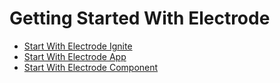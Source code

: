 # Getting Started With Electrode

-   [Start With Electrode Ignite](/chapter1/quick-start/start-with-ignite.md)
-   [Start With Electrode App](/chapter1/quick-start/start-with-app.md)
-   [Start With Electrode Component](/chapter1/quick-start/start-with-component.md)
